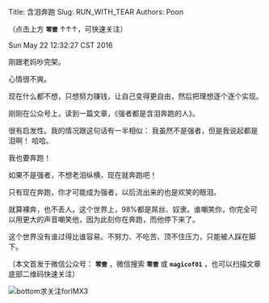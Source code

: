 Title: 含泪奔跑
Slug:  RUN_WITH_TEAR
Authors: Poon



（点击上方 **`零壹`** ↑↑↑，可快速关注）

Sun May 22 12:32:27 CST 2016

刚跟老妈吵完架。

心情很不爽。

现在什么都不想，只想努力赚钱，让自己变得更自由，然后把理想逐个逐个实现。

刚刚在公众号上，读到一篇文章，《强者都是含泪奔跑的人》。

很有启发性。我的情况跟这句话有一半相似： 我虽然不是强者，但是我说起都是泪啊！ 哈哈。

我也要奔跑！

如果不是强者，不想老泪纵横，现在就奔跑吧！

只有现在奔跑，你才可能成为强者，以后流出来的也是欢笑的眼泪。

就算裸奔，也不丢人。这个世界上，98%都是屌丝、奴隶。谁嘲笑你，你完全可以用更大的声音嘲笑他，因为此刻你在奔跑，而他停下来了。

这个世界没有谁过得比谁容易。不努力、不吃苦、顶不住压力，只能被人踩在脚下。

（本文首发于微信公众号： **`零壹`** ，微信搜索 **`零壹`** 或 **`magicof01`** ，也可以扫描文章底部二维码快速关注）

![bottom求关注forIMX3](http://www.imx3.com/img/weixin_bi_common/sdr_code_tree_01.png)


